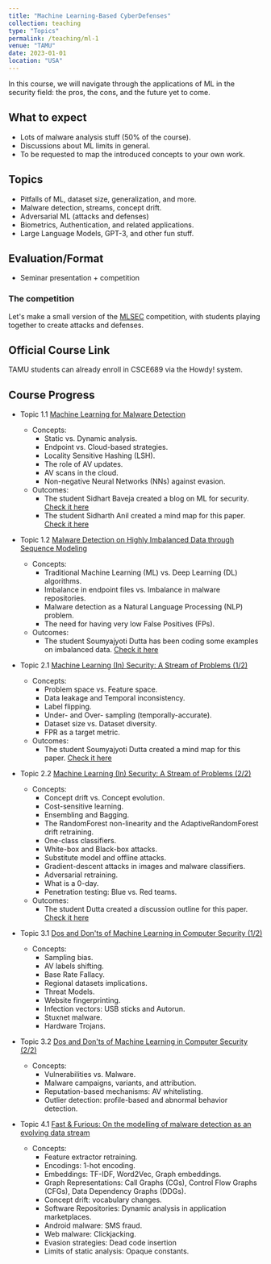 ```yaml
---
title: "Machine Learning-Based CyberDefenses"
collection: teaching
type: "Topics"
permalink: /teaching/ml-1
venue: "TAMU"
date: 2023-01-01
location: "USA"
---
```


In this course, we will navigate through the applications of ML in the security field: the pros, the cons, and the future yet to come.

## What to expect

* Lots of malware analysis stuff (50% of the course).
* Discussions about ML limits in general.
* To be requested to map the introduced concepts to your own work.

## Topics

* Pitfalls of ML, dataset size, generalization, and more.
* Malware detection, streams, concept drift.
* Adversarial ML (attacks and defenses)
* Biometrics, Authentication, and related applications.
* Large Language Models, GPT-3, and other fun stuff.

## Evaluation/Format
	
* Seminar presentation + competition

### The competition

Let's make a small version of the [MLSEC](mlsec.io) competition, with students playing together to create attacks and defenses.

## Official Course Link

TAMU students can already enroll in CSCE689 via the Howdy! system.

## Course Progress

* Topic 1.1 [Machine Learning for Malware Detection](https://media.kaspersky.com/en/enterprise-security/Kaspersky-Lab-Whitepaper-Machine-Learning.pdf)
    * Concepts:
        - Static vs. Dynamic analysis.
        - Endpoint vs. Cloud-based strategies.
        - Locality Sensitive Hashing (LSH).
        - The role of AV updates.
        - AV scans in the cloud.
        - Non-negative Neural Networks (NNs) against evasion.
    * Outcomes: 
        - The student Sidhart Baveja created a blog on ML for security. [Check it here](https://ml-to-cs.sidharthbaveja.com/)
        - The student Sidharth Anil created a mind map for this paper. [Check it here](https://gitmind.com/app/docs/mo1h217e)

* Topic 1.2 [Malware Detection on Highly Imbalanced Data through Sequence Modeling](https://dl.acm.org/doi/10.1145/3338501.3357374)
    * Concepts:
        - Traditional Machine Learning (ML) vs. Deep Learning (DL) algorithms.
        - Imbalance in endpoint files vs. Imbalance in malware repositories.
        - Malware detection as a Natural Language Processing (NLP) problem.
        - The need for having very low False Positives (FPs).
    * Outcomes:
        - The student Soumyajyoti Dutta has been coding some examples on imbalanced data. [Check it here](https://github.com/Soumyajyotidutta/MLProjects/blob/main/MLCyber.ipynb)                                                                   

* Topic 2.1 [Machine Learning (In) Security: A Stream of Problems (1/2)](https://arxiv.org/abs/2010.16045)
	* Concepts:
		- Problem space vs. Feature space.
		- Data leakage and Temporal inconsistency.
		- Label flipping.
		- Under- and Over- sampling (temporally-accurate).
		- Dataset size vs. Dataset diversity.
		- FPR as a target metric.
    * Outcomes:
        - The student Soumyajyoti Dutta created a mind map for this paper. [Check it here](https://soumyajejyoti.netlify.app/Mind%20map.pdf)

* Topic 2.2 [Machine Learning (In) Security: A Stream of Problems (2/2)](https://arxiv.org/abs/2010.16045)
    * Concepts:
		- Concept drift vs. Concept evolution.
		- Cost-sensitive learning.
		- Ensembling and Bagging.
		- The RandomForest non-linearity and the AdaptiveRandomForest drift retraining.
		- One-class classifiers.
		- White-box and Black-box attacks.
		- Substitute model and offline attacks.
		- Gradient-descent attacks in images and malware classifiers.
		- Adversarial retraining.
		- What is a 0-day.
		- Penetration testing: Blue vs. Red teams.
    * Outcomes:
        - The student Dutta created a discussion outline for this paper. [Check it here](https://soumyajejyoti.netlify.app/)

* Topic 3.1 [Dos and Don'ts of Machine Learning in Computer Security (1/2)](https://www.usenix.org/system/files/sec22summer_arp.pdf)
	* Concepts:
		- Sampling bias.
		- AV labels shifting.
		- Base Rate Fallacy.
		- Regional datasets implications.
		- Threat Models.
		- Website fingerprinting.
		- Infection vectors: USB sticks and Autorun.
		- Stuxnet malware.
		- Hardware Trojans.

* Topic 3.2 [Dos and Don'ts of Machine Learning in Computer Security (2/2)](https://www.usenix.org/system/files/sec22summer_arp.pdf)
	* Concepts:
		- Vulnerabilities vs. Malware.
		- Malware campaigns, variants, and attribution.
		- Reputation-based mechanisms: AV whitelisting.
		- Outlier detection: profile-based and abnormal behavior detection.

* Topic 4.1 [Fast & Furious: On the modelling of malware detection as an evolving data stream](https://www.sciencedirect.com/science/article/abs/pii/S0957417422016463)
	* Concepts:
		- Feature extractor retraining.
		- Encodings: 1-hot encoding.
		- Embeddings: TF-IDF, Word2Vec, Graph embeddings.
		- Graph Representations: Call Graphs (CGs), Control Flow Graphs (CFGs), Data Dependency Graphs (DDGs).
		- Concept drift: vocabulary changes.
		- Software Repositories: Dynamic analysis in application marketplaces.
		- Android malware: SMS fraud.
		- Web malware: Clickjacking.
		- Evasion strategies: Dead code insertion
		- Limits of static analysis: Opaque constants.
